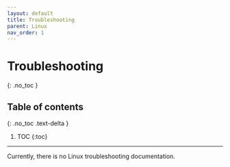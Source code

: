 ```yaml
---
layout: default
title: Troubleshooting
parent: Linux
nav_order: 1
---
```


# Troubleshooting
{: .no_toc }

## Table of contents
{: .no_toc .text-delta }

1. TOC
{:toc}

---

Currently, there is no Linux troubleshooting documentation.